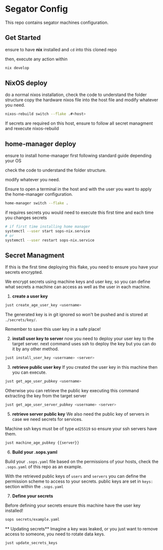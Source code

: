 # Segator Config

This repo contains segator machines configuration.

## Get Started
ensure to have **nix** installed and `cd` into this cloned repo


then, execute any action within
```sh
nix develop
```

## NixOS deploy
do a normal nixos installation, check the code to understand the folder structure
copy the hardware nixos file into the host file and modify whatever you need.
```sh
nixos-rebuild switch --flake .#<host>
```

If secrets are required on this host, ensure to follow all secret managment and rexecute nixos-rebuild


## home-manager deploy
ensure to install home-manager first following standard guide depending your OS

check the code to understand the folder structure.

modify whatever you need.

Ensure to open a terminal in the host and with the user you want to apply the home-manager configuration.


```sh
home-manager switch --flake .
```

if requires secrets you would need to execute this first time and each time you changes secrets

```sh
# if first time installing home manager
systemctl --user start sops-nix.service
# or 
systemctl --user restart sops-nix.service
```

## Secret Managment

If this is the first time deploying this flake, you need to ensure you have your secrets encrypted.

We encrypt secrets using machine keys and user key, so you can define what secrets a machine can access as well as the user in each machine.



1. **create a user key**

```sh
just create_age_user_key <username>
```
The generated key is in git ignored so won't be pushed and is stored at `./secrets/key/`.

Remember to save this user key in a safe place!

2. **install user key to server**
now you need to deploy your user key to the target server.
next command uses ssh to deploy the key but you can do it by any other method.

```sh
just install_user_key <username> <server>
```

3. **retrieve public user key**
If you created the user key in this machine then you can execute.

```sh
just get_age_user_pubkey <username>
```
Otherwise you can retrieve the public key executing this command extracting the key from the target server

```sh
just get_age_user_server_pubkey <username> <server>
```

5. **retrieve server public key**
We also need the public key of servers in case we need secrets for services.

Machine ssh keys must be of type `ed25519` so ensure your ssh servers have them.

```sh
just machine_age_pubkey {{server}}
```

6. **Build your .sops.yaml**

Build your `.sops.yaml` file based on the permissions of your hosts, check 
the `.sops.yaml` of this repo as an example.

With the retrieved public keys of `users` and `servers` you can define the permission scheme to access to your secrets.
public keys are set  in `keys:` section within the `.sops.yaml`


7. **Define your secrets**

Before defining your secrets ensure this machine have the user key installed!

```sh
sops secrets/example.yaml
```

** Updating secrets**
Imagine a key was leaked, or you just want to remove access to someone, you need to rotate data keys.

```sh
just update_secrets_keys
```
